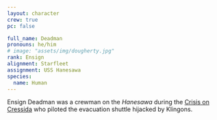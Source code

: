 ```yaml
---
layout: character
crew: true
pc: false

full_name: Deadman
pronouns: he/him
# image: "assets/img/dougherty.jpg"
rank: Ensign
alignment: Starfleet
assignment: USS Hanesawa
species: 
  name: Human
---
```


Ensign Deadman was a crewman on the *Hanesawa* during the [Crisis on Cressida](/mission/cressida3/) who piloted the evacuation shuttle hijacked by Klingons. 